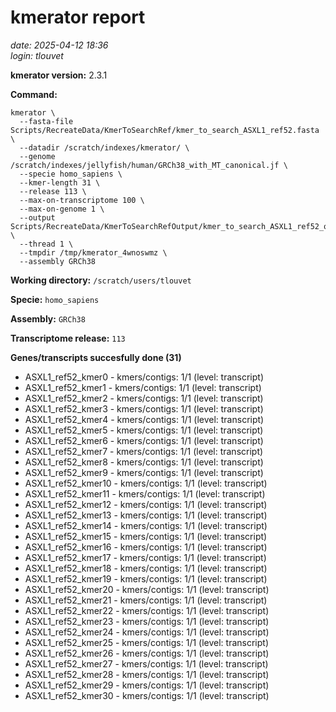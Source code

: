 # kmerator report
*date: 2025-04-12 18:36*  
*login: tlouvet*

**kmerator version:** 2.3.1

**Command:**

```
kmerator \
  --fasta-file Scripts/RecreateData/KmerToSearchRef/kmer_to_search_ASXL1_ref52.fasta \
  --datadir /scratch/indexes/kmerator/ \
  --genome /scratch/indexes/jellyfish/human/GRCh38_with_MT_canonical.jf \
  --specie homo_sapiens \
  --kmer-length 31 \
  --release 113 \
  --max-on-transcriptome 100 \
  --max-on-genome 1 \
  --output Scripts/RecreateData/KmerToSearchRefOutput/kmer_to_search_ASXL1_ref52_output \
  --thread 1 \
  --tmpdir /tmp/kmerator_4wnoswmz \
  --assembly GRCh38
```

**Working directory:** `/scratch/users/tlouvet`

**Specie:** `homo_sapiens`

**Assembly:** `GRCh38`

**Transcriptome release:** `113`

**Genes/transcripts succesfully done (31)**

- ASXL1_ref52_kmer0 - kmers/contigs: 1/1 (level: transcript)
- ASXL1_ref52_kmer1 - kmers/contigs: 1/1 (level: transcript)
- ASXL1_ref52_kmer2 - kmers/contigs: 1/1 (level: transcript)
- ASXL1_ref52_kmer3 - kmers/contigs: 1/1 (level: transcript)
- ASXL1_ref52_kmer4 - kmers/contigs: 1/1 (level: transcript)
- ASXL1_ref52_kmer5 - kmers/contigs: 1/1 (level: transcript)
- ASXL1_ref52_kmer6 - kmers/contigs: 1/1 (level: transcript)
- ASXL1_ref52_kmer7 - kmers/contigs: 1/1 (level: transcript)
- ASXL1_ref52_kmer8 - kmers/contigs: 1/1 (level: transcript)
- ASXL1_ref52_kmer9 - kmers/contigs: 1/1 (level: transcript)
- ASXL1_ref52_kmer10 - kmers/contigs: 1/1 (level: transcript)
- ASXL1_ref52_kmer11 - kmers/contigs: 1/1 (level: transcript)
- ASXL1_ref52_kmer12 - kmers/contigs: 1/1 (level: transcript)
- ASXL1_ref52_kmer13 - kmers/contigs: 1/1 (level: transcript)
- ASXL1_ref52_kmer14 - kmers/contigs: 1/1 (level: transcript)
- ASXL1_ref52_kmer15 - kmers/contigs: 1/1 (level: transcript)
- ASXL1_ref52_kmer16 - kmers/contigs: 1/1 (level: transcript)
- ASXL1_ref52_kmer17 - kmers/contigs: 1/1 (level: transcript)
- ASXL1_ref52_kmer18 - kmers/contigs: 1/1 (level: transcript)
- ASXL1_ref52_kmer19 - kmers/contigs: 1/1 (level: transcript)
- ASXL1_ref52_kmer20 - kmers/contigs: 1/1 (level: transcript)
- ASXL1_ref52_kmer21 - kmers/contigs: 1/1 (level: transcript)
- ASXL1_ref52_kmer22 - kmers/contigs: 1/1 (level: transcript)
- ASXL1_ref52_kmer23 - kmers/contigs: 1/1 (level: transcript)
- ASXL1_ref52_kmer24 - kmers/contigs: 1/1 (level: transcript)
- ASXL1_ref52_kmer25 - kmers/contigs: 1/1 (level: transcript)
- ASXL1_ref52_kmer26 - kmers/contigs: 1/1 (level: transcript)
- ASXL1_ref52_kmer27 - kmers/contigs: 1/1 (level: transcript)
- ASXL1_ref52_kmer28 - kmers/contigs: 1/1 (level: transcript)
- ASXL1_ref52_kmer29 - kmers/contigs: 1/1 (level: transcript)
- ASXL1_ref52_kmer30 - kmers/contigs: 1/1 (level: transcript)
